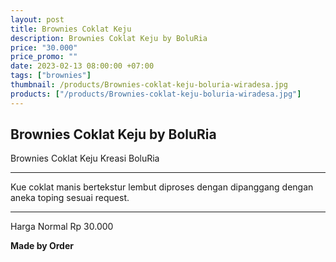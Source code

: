 ```yaml
---
layout: post
title: Brownies Coklat Keju
description: Brownies Coklat Keju by BoluRia
price: "30.000"
price_promo: ""
date: 2023-02-13 08:00:00 +07:00
tags: ["brownies"]
thumbnail: /products/Brownies-coklat-keju-boluria-wiradesa.jpg
products: ["/products/Brownies-coklat-keju-boluria-wiradesa.jpg"]
---
```


## Brownies Coklat Keju by BoluRia ##

Brownies Coklat Keju Kreasi BoluRia

---

Kue coklat manis bertekstur lembut diproses dengan dipanggang dengan aneka toping sesuai request.

---

Harga Normal Rp 30.000

**Made by Order**
